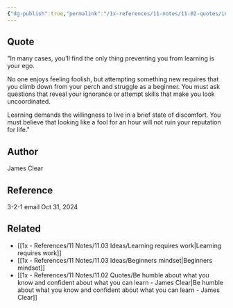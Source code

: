 ```yaml
---
{"dg-publish":true,"permalink":"/1x-references/11-notes/11-02-quotes/in-many-cases-you-ll-find-the-only-thing-preventing-you-from-learning-is-your-ego-james-clear/","title":"In many cases, you'll find the only thing preventing you from learning is your ego - James Clear","created":"2024-10-31T08:04:26.151+03:00","updated":"2024-10-31T09:43:40.091+03:00"}
---
```



## Quote
"In many cases, you'll find the only thing preventing you from learning is your ego.

No one enjoys feeling foolish, but attempting something new requires that you climb down from your perch and struggle as a beginner. You must ask questions that reveal your ignorance or attempt skills that make you look uncoordinated.

Learning demands the willingness to live in a brief state of discomfort. You must believe that looking like a fool for an hour will not ruin your reputation for life."

## Author
James Clear

## Reference
3-2-1 email Oct 31, 2024

## Related
- [[1x - References/11 Notes/11.03 Ideas/Learning requires work\|Learning requires work]]
- [[1x - References/11 Notes/11.03 Ideas/Beginners mindset\|Beginners mindset]]
- [[1x - References/11 Notes/11.02 Quotes/Be humble about what you know and confident about what you can learn - James Clear\|Be humble about what you know and confident about what you can learn - James Clear]]